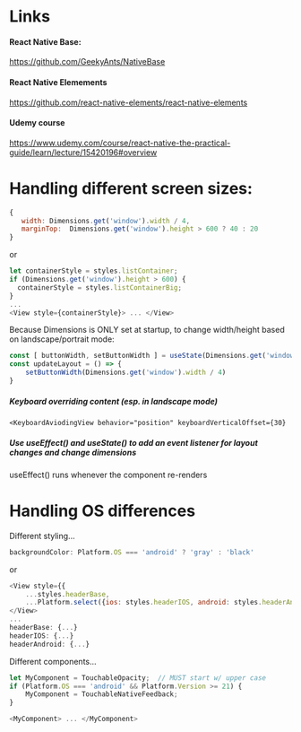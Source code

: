 # Links

#### React Native Base: 
https://github.com/GeekyAnts/NativeBase

#### React Native Elemements
https://github.com/react-native-elements/react-native-elements

#### Udemy course
https://www.udemy.com/course/react-native-the-practical-guide/learn/lecture/15420196#overview

# Handling different screen sizes:
```javascript
{
   width: Dimensions.get('window').width / 4,
   marginTop:  Dimensions.get('window').height > 600 ? 40 : 20
}
```
    
or 

```javascript
let containerStyle = styles.listContainer;
if (Dimensions.get('window').height > 600) {
  containerStyle = styles.listContainerBig;    
}
...
<View style={containerStyle}> ... </View>
```    

Because Dimensions is ONLY set at startup, to change width/height based on landscape/portrait mode:
```javascript
const [ buttonWidth, setButtonWidth ] = useState(Dimensions.get('window').width / 4);
const updateLayout = () => {
    setButtonWidth(Dimensions.get('window').width / 4)
}
```
##### Keyboard overriding content (esp. in landscape mode)
```
<KeyboardAviodingView behavior="position" keyboardVerticalOffset={30}
```

##### Use useEffect() and useState() to add an event listener for layout changes and change dimensions
useEffect() runs whenever the component re-renders

# Handling OS differences

Different styling...
```javascript
backgroundColor: Platform.OS === 'android' ? 'gray' : 'black'
```
or
```javascript
<View style={{
    ...styles.headerBase, 
    ...Platform.select({ios: styles.headerIOS, android: styles.headerAndroid})}}>
</View>
...
headerBase: {...}
headerIOS: {...}
headerAndroid: {...}
```

Different components...
```javascript
let MyComponent = TouchableOpacity;  // MUST start w/ upper case
if (Platform.OS === 'android' && Platform.Version >= 21) {
    MyComponent = TouchableNativeFeedback;
}

<MyComponent> ... </MyComponent>
```

